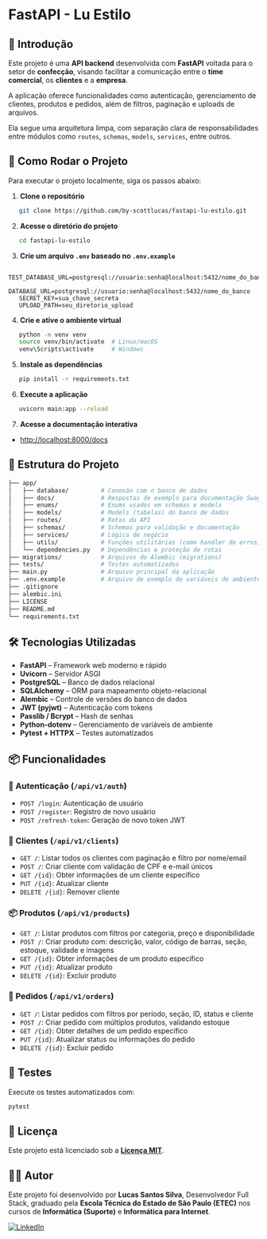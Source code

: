 # FastAPI - Lu Estilo

## 📌 Introdução

Este projeto é uma **API backend** desenvolvida com **FastAPI** voltada para o setor de **confecção**, visando facilitar a comunicação entre o **time comercial**, os **clientes** e a **empresa**.

A aplicação oferece funcionalidades como autenticação, gerenciamento de clientes, produtos e pedidos, além de filtros, paginação e uploads de arquivos.

Ela segue uma arquitetura limpa, com separação clara de responsabilidades entre módulos como `routes`, `schemas`, `models`, `services`, entre outros.

## 🚀 Como Rodar o Projeto

Para executar o projeto localmente, siga os passos abaixo:

1. **Clone o repositório**

```bash
   git clone https://github.com/by-scottlucas/fastapi-lu-estilo.git
```

2. **Acesse o diretório do projeto**

```bash
   cd fastapi-lu-estilo
```

3. **Crie um arquivo `.env` baseado no `.env.example`**

```env
   TEST_DATABASE_URL=postgresql://usuario:senha@localhost:5432/nome_do_banco_test
   DATABASE_URL=postgresql://usuario:senha@localhost:5432/nome_do_banco
   SECRET_KEY=sua_chave_secreta
   UPLOAD_PATH=seu_diretorio_upload
```

4. **Crie e ative o ambiente virtual**

```bash
   python -m venv venv
   source venv/bin/activate  # Linux/macOS
   venv\Scripts\activate     # Windows
```

5. **Instale as dependências**

```bash
   pip install -r requirements.txt
```

6. **Execute a aplicação**

```bash
   uvicorn main:app --reload
```

7. **Acesse a documentação interativa**

* [http://localhost:8000/docs](http://localhost:8000/docs)

## 📂 Estrutura do Projeto

```bash
├── app/
│   ├── database/         # Conexão com o banco de dados
│   ├── docs/             # Respostas de exemplo para documentação Swagger
│   ├── enums/            # Enums usados em schemas e models
│   ├── models/           # Models (tabelas) do banco de dados
│   ├── routes/           # Rotas da API
│   ├── schemas/          # Schemas para validação e documentação
│   ├── services/         # Lógica de negócio
│   ├── utils/            # Funções utilitárias (como handler de erros)
│   └── dependencies.py   # Dependências e proteção de rotas
├── migrations/           # Arquivos do Alembic (migrations)
├── tests/                # Testes automatizados
├── main.py               # Arquivo principal da aplicação
├── .env.example          # Arquivo de exemplo de variáveis de ambiente
├── .gitignore
├── alembic.ini
├── LICENSE
├── README.md
└── requirements.txt
```

## 🛠️ Tecnologias Utilizadas

* **FastAPI** – Framework web moderno e rápido
* **Uvicorn** – Servidor ASGI
* **PostgreSQL** – Banco de dados relacional
* **SQLAlchemy** – ORM para mapeamento objeto-relacional
* **Alembic** – Controle de versões do banco de dados
* **JWT (pyjwt)** – Autenticação com tokens
* **Passlib / Bcrypt** – Hash de senhas
* **Python-dotenv** – Gerenciamento de variáveis de ambiente
* **Pytest + HTTPX** – Testes automatizados

## 📦 Funcionalidades

### 🔐 Autenticação (`/api/v1/auth`)

* `POST /login`: Autenticação de usuário
* `POST /register`: Registro de novo usuário
* `POST /refresh-token`: Geração de novo token JWT

### 👥 Clientes (`/api/v1/clients`)

* `GET /`: Listar todos os clientes com paginação e filtro por nome/email
* `POST /`: Criar cliente com validação de CPF e e-mail únicos
* `GET /{id}`: Obter informações de um cliente específico
* `PUT /{id}`: Atualizar cliente
* `DELETE /{id}`: Remover cliente

### 📦 Produtos (`/api/v1/products`)

* `GET /`: Listar produtos com filtros por categoria, preço e disponibilidade
* `POST /`: Criar produto com: descrição, valor, código de barras, seção, estoque, validade e imagens
* `GET /{id}`: Obter informações de um produto específico
* `PUT /{id}`: Atualizar produto
* `DELETE /{id}`: Excluir produto

### 🧾 Pedidos (`/api/v1/orders`)

* `GET /`: Listar pedidos com filtros por período, seção, ID, status e cliente
* `POST /`: Criar pedido com múltiplos produtos, validando estoque
* `GET /{id}`: Obter detalhes de um pedido específico
* `PUT /{id}`: Atualizar status ou informações do pedido
* `DELETE /{id}`: Excluir pedido

## 🧪 Testes

Execute os testes automatizados com:

```bash
pytest
```

## 📜 Licença

Este projeto está licenciado sob a [**Licença MIT**](./LICENSE).

## 👨‍💻 Autor

Este projeto foi desenvolvido por **Lucas Santos Silva**, Desenvolvedor Full Stack, graduado pela **Escola Técnica do Estado de São Paulo (ETEC)** nos cursos de **Informática (Suporte)** e **Informática para Internet**.

[![LinkedIn](https://img.shields.io/badge/LinkedIn-0077B5?style=for-the-badge\&logo=linkedin\&logoColor=white)](https://www.linkedin.com/in/bylucasss/)